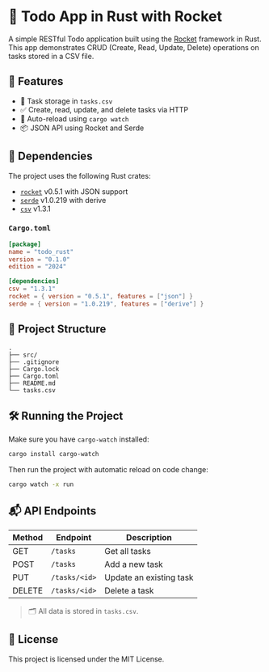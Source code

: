 # 📝 Todo App in Rust with Rocket

A simple RESTful Todo application built using the [Rocket](https://rocket.rs) framework in Rust. This app demonstrates CRUD (Create, Read, Update, Delete) operations on tasks stored in a CSV file.

## 🚀 Features

* 📄 Task storage in `tasks.csv`
* ✅ Create, read, update, and delete tasks via HTTP
* 🔄 Auto-reload using `cargo watch`
* 📦 JSON API using Rocket and Serde

## 🧰 Dependencies

The project uses the following Rust crates:

* [`rocket`](https://crates.io/crates/rocket) v0.5.1 with JSON support
* [`serde`](https://crates.io/crates/serde) v1.0.219 with derive
* [`csv`](https://crates.io/crates/csv) v1.3.1

### `Cargo.toml`

```toml
[package]
name = "todo_rust"
version = "0.1.0"
edition = "2024"

[dependencies]
csv = "1.3.1"
rocket = { version = "0.5.1", features = ["json"] }
serde = { version = "1.0.219", features = ["derive"] }
```

## 📂 Project Structure

```
.
├── src/
├── .gitignore
├── Cargo.lock
├── Cargo.toml
├── README.md
└── tasks.csv
```

## 🛠️ Running the Project

Make sure you have `cargo-watch` installed:

```bash
cargo install cargo-watch
```

Then run the project with automatic reload on code change:

```bash
cargo watch -x run
```

## 📬 API Endpoints

| Method | Endpoint      | Description             |
| ------ | ------------- | ----------------------- |
| GET    | `/tasks`      | Get all tasks           |
| POST   | `/tasks`      | Add a new task          |
| PUT    | `/tasks/<id>` | Update an existing task |
| DELETE | `/tasks/<id>` | Delete a task           |

> 🗂️ All data is stored in `tasks.csv`.

## 📄 License

This project is licensed under the MIT License.
